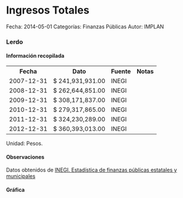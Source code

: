 Ingresos Totales
=====

Fecha: 2014-05-01
Categorías: Finanzas Públicas
Autor: IMPLAN

### Lerdo

#### Información recopilada

<table class="table table-hover table-bordered">
  <tr><th>Fecha</th><th>Dato</th><th>Fuente</th><th>Notas</th></tr>
  <tr><td>2007-12-31</td><td>$ 241,931,931.00</td><td>INEGI</td><td></td></tr>
  <tr><td>2008-12-31</td><td>$ 262,644,851.00</td><td>INEGI</td><td></td></tr>
  <tr><td>2009-12-31</td><td>$ 308,171,837.00</td><td>INEGI</td><td></td></tr>
  <tr><td>2010-12-31</td><td>$ 279,317,865.00</td><td>INEGI</td><td></td></tr>
  <tr><td>2011-12-31</td><td>$ 324,230,289.00</td><td>INEGI</td><td></td></tr>
  <tr><td>2012-12-31</td><td>$ 360,393,013.00</td><td>INEGI</td><td></td></tr>
</table>

Unidad: Pesos.

#### Observaciones

Datos obtenidos de [INEGI. Estadística de finanzas públicas estatales y municipales](http://www.inegi.org.mx/sistemas/olap/Proyectos/bd/continuas/finanzaspublicas/FPMun.asp?s=est&c=11289&proy=efipem_fmun)

#### Gráfica

<div id="Morriscmhgrwzm" class="grafica"></div>
  <!-- JAVASCRIPT DE LA GRAFICA EN Morriscmhgrwzm -->
  <script>
  new Morris.Bar({
    element: 'Morriscmhgrwzm',
    data: [
      { fecha: '2007-12-31', dato: 241931931.00 },
      { fecha: '2008-12-31', dato: 262644851.00 },
      { fecha: '2009-12-31', dato: 308171837.00 },
      { fecha: '2010-12-31', dato: 279317865.00 },
      { fecha: '2011-12-31', dato: 324230289.00 },
      { fecha: '2012-12-31', dato: 360393013.00 }
    ],
    xkey: 'fecha',
    ykeys: ['dato'],
    labels: ['Dato']
  });
  </script>
